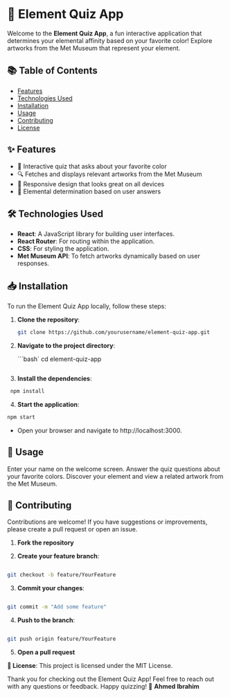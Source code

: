 # 🎨 Element Quiz App

Welcome to the **Element Quiz App**, a fun interactive application that determines your elemental affinity based on your favorite color! Explore artworks from the Met Museum that represent your element.

## 📚 Table of Contents

- [Features](#features)
- [Technologies Used](#technologies-used)
- [Installation](#installation)
- [Usage](#usage)
- [Contributing](#contributing)
- [License](#license)

## ✨ Features

- 🎨 Interactive quiz that asks about your favorite color
- 🔍 Fetches and displays relevant artworks from the Met Museum
- 📱 Responsive design that looks great on all devices
- 🌈 Elemental determination based on user answers

## 🛠️ Technologies Used

- **React**: A JavaScript library for building user interfaces.
- **React Router**: For routing within the application.
- **CSS**: For styling the application.
- **Met Museum API**: To fetch artworks dynamically based on user responses.

## 📥 Installation

To run the Element Quiz App locally, follow these steps:

1. **Clone the repository**:

   ```bash
   git clone https://github.com/yourusername/element-quiz-app.git
    ```
2. **Navigate to the project directory**:
 
   ```bash`
   cd element-quiz-app
    ```
3. **Install the dependencies**:

  ```bash
   npm install
  ```
4. **Start the application**:

  ```bash
 npm start
  ```

- Open your browser and navigate to http://localhost:3000.

## 🚀 Usage
Enter your name on the welcome screen.
Answer the quiz questions about your favorite colors.
Discover your element and view a related artwork from the Met Museum.
## 🤝 Contributing
Contributions are welcome! If you have suggestions or improvements, please create a pull request or open an issue.

1. **Fork the repository**

2. **Create your feature branch**:

 ```bash

git checkout -b feature/YourFeature
 ```

3. **Commit your changes**:

```bash

git commit -m "Add some feature"
 ```
 4. **Push to the branch**:

 ```bash

git push origin feature/YourFeature
 ```
 5. **Open a pull request**

**📄 License**:
This project is licensed under the MIT License.

Thank you for checking out the Element Quiz App! Feel free to reach out with any questions or feedback. Happy quizzing! 🎉
 **Ahmed Ibrahim**











